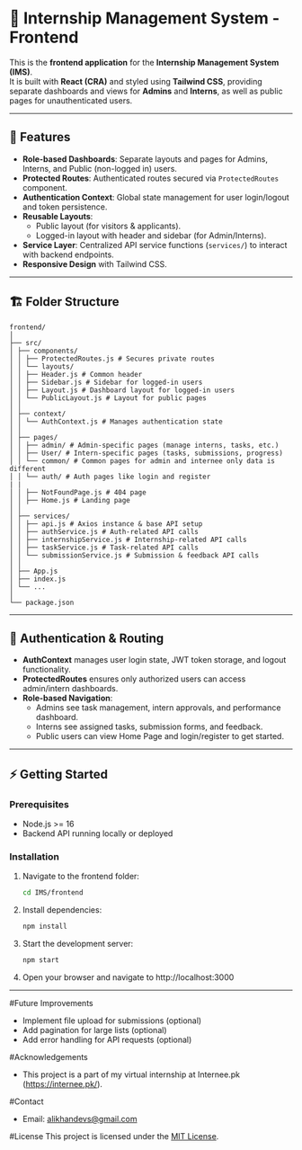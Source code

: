 # 🎨 Internship Management System - Frontend

This is the **frontend application** for the **Internship Management System (IMS)**.  
It is built with **React (CRA)** and styled using **Tailwind CSS**, providing separate dashboards and views for **Admins** and **Interns**, as well as public pages for unauthenticated users.  

---

## 🚀 Features
- **Role-based Dashboards**: Separate layouts and pages for Admins, Interns, and Public (non-logged in) users.  
- **Protected Routes**: Authenticated routes secured via `ProtectedRoutes` component.  
- **Authentication Context**: Global state management for user login/logout and token persistence.  
- **Reusable Layouts**:  
  - Public layout (for visitors & applicants).  
  - Logged-in layout with header and sidebar (for Admin/Interns).  
- **Service Layer**: Centralized API service functions (`services/`) to interact with backend endpoints.  
- **Responsive Design** with Tailwind CSS.  

---

## 🏗️ Folder Structure

```
frontend/
│
├── src/
│ ├── components/
│ │ ├── ProtectedRoutes.js # Secures private routes
│ │ └── layouts/
│ │ ├── Header.js # Common header
│ │ ├── Sidebar.js # Sidebar for logged-in users
│ │ ├── Layout.js # Dashboard layout for logged-in users
│ │ └── PublicLayout.js # Layout for public pages
│ │
│ ├── context/
│ │ └── AuthContext.js # Manages authentication state
│ │
│ ├── pages/
│ │ ├── admin/ # Admin-specific pages (manage interns, tasks, etc.)
│ │ ├── User/ # Intern-specific pages (tasks, submissions, progress)
│ │ └── common/ # Common pages for admin and internee only data is different
│ │ └── auth/ # Auth pages like login and register
| | 
│ │ ├── NotFoundPage.js # 404 page
│ │ ├── Home.js # Landing page
│ │
│ ├── services/
│ │ ├── api.js # Axios instance & base API setup
│ │ ├── authService.js # Auth-related API calls
│ │ ├── internshipService.js # Internship-related API calls
│ │ ├── taskService.js # Task-related API calls
│ │ └── submissionService.js # Submission & feedback API calls
│ │
│ ├── App.js
│ ├── index.js
│ └── ...
│
└── package.json

```

---

## 🔑 Authentication & Routing
- **AuthContext** manages user login state, JWT token storage, and logout functionality.  
- **ProtectedRoutes** ensures only authorized users can access admin/intern dashboards.  
- **Role-based Navigation**:  
  - Admins see task management, intern approvals, and performance dashboard.  
  - Interns see assigned tasks, submission forms, and feedback.  
  - Public users can view Home Page and login/register to get started. 

---

## ⚡ Getting Started

### Prerequisites
- Node.js >= 16  
- Backend API running locally or deployed  

### Installation
1. Navigate to the frontend folder:
   ```bash
   cd IMS/frontend
2. Install dependencies:
   ```bash
   npm install
3. Start the development server:
   ```bash
   npm start
4. Open your browser and navigate to http://localhost:3000

---

#Future Improvements
- Implement file upload for submissions (optional)
- Add pagination for large lists (optional)
- Add error handling for API requests (optional)

#Acknowledgements
- This project is a part of my virtual internship at Internee.pk (https://internee.pk/).

#Contact
- Email: [alikhandevs@gmail.com](mailto:alikhandevs@gmail.com)

#License
This project is licensed under the [MIT License](LICENSE).
